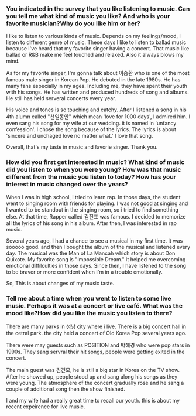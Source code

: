 ### You indicated in the survey that you like listening to music. Can you tell me what kind of music you like? And who is your favorite musician?Why do you like him or her?

I like to listen to various kinds of music. Depends on my feelings/mood, I listen to different genre of music. 
These days I like to listen to ballad music because I've heard that my favorite singer having a concert. That music like ballad or R&B make me feel touched and relaxed. Also it always blows my mind.

As for my favorite singer, I'm gonna talk about 이승환 who is one of the most famous male singer in Korean Pop. He debuted in the late 1980s. He has many fans especially in my ages. Including me, they have spent their youth with his songs. He has written and produced hundreds of song and albums. He still has held serveral concerts every year.

His voice and tones is so touching and catchy. After I listened a song in his 4th alumn called "천일동안" which mean 'love for 1000 days', I admired him. I even sang his song for my wife at our wedding. it is named in 'unfancy confession'. I chose the song because of the lyrics. The lyrics is about 'sincere and unchaged love no matter what.' I love that song.

Overall, that's my taste in music and favorie singer. Thank you.

### How did you first get interested in music? What kind of music did you listen to when you were young? How was that music different from the music you listen to today? How has your interest in music changed over the years?

When I was in high school, i tried to learn rap. In those days, the student went to singing room with friends for playing. I was not good at singing and I wanted to be standout in the singing room, so i tried to find something else. At that time,  Rapper called 김진표 was famous. I decided to memorize all the lyrics of his song in his album. After then, I was interested in rap music.

Several years ago, I had a chance to see a musical in my first time. It was sooooo good. and then I bought the album of the musical and listened every day. The musical was the Man of La Mancah which story is about Don Quixote. My favorite song is "Impossible Dream." It helped me overcoming emotional diffilculties in those days. Since then, I have listened to the song to be braver or more confident when I'm in a trouble emotionally.

So, This is about changes of my music taste.

### Tell me about a time when you went to listen to some live music. Perhaps it was at a concert or live café. What was the mood like?How did you like the music you listen to there? 

There are many parks in 성남 city where i live. There is a big concert hall in the cetral park. the city held a concert of Old Korea Pop several years ago.

There were may guests such as POSITION and 박혜경 who were pop stars in 1990s. They sang servral their hit songs, people were getting exited in the concert.

The main guest was 김건모, he is still a big star in Korea on the TV show. After he showed up, people stood up and sang along his songs as they were young. The atmosphere of the concert gradually rose and he sang a couple of additional song then the show finished.

I and my wife had a really great time to recall our youth. this is about my recent expeirence for live music.
 



